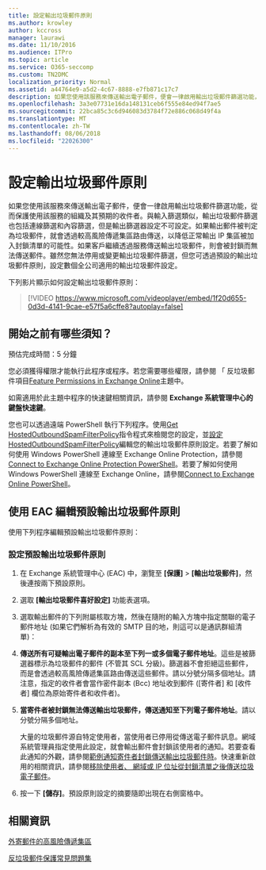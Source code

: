 ```yaml
---
title: 設定輸出垃圾郵件原則
ms.author: krowley
author: kccross
manager: laurawi
ms.date: 11/10/2016
ms.audience: ITPro
ms.topic: article
ms.service: O365-seccomp
ms.custom: TN2DMC
localization_priority: Normal
ms.assetid: a44764e9-a5d2-4c67-8888-e7fb871c17c7
description: 如果您使用該服務來傳送輸出電子郵件，便會一律啟用輸出垃圾郵件篩選功能，從而保護使用該服務的組織及其預期的收件者。
ms.openlocfilehash: 3a3e07731e16da148131ceb6f555e84ed94f7ae5
ms.sourcegitcommit: 22bca85c3c6d946083d3784f72e886c068d49f4a
ms.translationtype: MT
ms.contentlocale: zh-TW
ms.lasthandoff: 08/06/2018
ms.locfileid: "22026300"
---
```

# <a name="configure-the-outbound-spam-policy"></a>設定輸出垃圾郵件原則

如果您使用該服務來傳送輸出電子郵件，便會一律啟用輸出垃圾郵件篩選功能，從而保護使用該服務的組織及其預期的收件者。與輸入篩選類似，輸出垃圾郵件篩選也包括連線篩選和內容篩選，但是輸出篩選器設定不可設定。如果輸出郵件被判定為垃圾郵件，就會透過較高風險傳遞集區路由傳送，以降低正常輸出 IP 集區被加入封鎖清單的可能性。如果客戶繼續透過服務傳送輸出垃圾郵件，則會被封鎖而無法傳送郵件。雖然您無法停用或變更輸出垃圾郵件篩選，但您可透過預設的輸出垃圾郵件原則，設定數個全公司適用的輸出垃圾郵件設定。 
  
下列影片顯示如何設定輸出垃圾郵件原則：
  
> [!VIDEO https://www.microsoft.com/videoplayer/embed/1f20d655-0d3d-4141-9cae-e57f5a6cffe8?autoplay=false]
  
## <a name="what-do-you-need-to-know-before-you-begin"></a>開始之前有哪些須知？
<a name="sectionSection0"> </a>

預估完成時間：5 分鐘
  
您必須獲得權限才能執行此程序或程序。若您需要哪些權限，請參閱 「 反垃圾郵件項目[Feature Permissions in Exchange Online](http://technet.microsoft.com/library/15073ce1-0917-403b-8839-02a2ebc96e16.aspx)主題中。 
  
如需適用於此主題中程序的快速鍵相關資訊，請參閱 **Exchange 系統管理中心的鍵盤快速鍵**。
  
您也可以透過遠端 PowerShell 執行下列程序。使用[Get HostedOutboundSpamFilterPolicy](http://technet.microsoft.com/library/8f15c83c-c10a-4d9d-b135-35321430bdc2.aspx)指令程式來檢閱您的設定，並[設定 HostedOutboundSpamFilterPolicy](http://technet.microsoft.com/library/665d1b04-d4b5-4a0e-811a-4e37096ccbfd.aspx)編輯您的輸出垃圾郵件原則設定。若要了解如何使用 Windows PowerShell 連線至 Exchange Online Protection，請參閱[Connect to Exchange Online Protection PowerShell](https://go.microsoft.com/fwlink/p/?linkid=627290)。若要了解如何使用 Windows PowerShell 連線至 Exchange Online，請參閱[Connect to Exchange Online PowerShell](https://go.microsoft.com/fwlink/p/?linkid=396554)。
  
## <a name="use-the-eac-to-edit-the-default-outbound-spam-policy"></a>使用 EAC 編輯預設輸出垃圾郵件原則
<a name="sectionSection1"> </a>

使用下列程序編輯預設輸出垃圾郵件原則：
  
### <a name="to-configure-the-default-outbound-spam-policy"></a>設定預設輸出垃圾郵件原則

1. 在 Exchange 系統管理中心 (EAC) 中，瀏覽至 **[保護]** \> **[輸出垃圾郵件]**，然後連按兩下預設原則。
    
2. 選取 **[輸出垃圾郵件喜好設定]** 功能表選項。 
    
3. 選取輸出郵件的下列附屬核取方塊，然後在隨附的輸入方塊中指定關聯的電子郵件地址 (如果它們解析為有效的 SMTP 目的地，則這可以是通訊群組清單)：
    
1. **傳送所有可疑輸出電子郵件的副本至下列一或多個電子郵件地址**。這些是被篩選器標示為垃圾郵件的郵件 (不管其 SCL 分級)。篩選器不會拒絕這些郵件，而是會透過較高風險傳遞集區路由傳送這些郵件。請以分號分隔多個地址。請注意，指定的收件者會當作密件副本 (Bcc) 地址收到郵件 ([寄件者] 和 [收件者] 欄位為原始寄件者和收件者)。
    
2. **當寄件者被封鎖無法傳送輸出垃圾郵件，傳送通知至下列電子郵件地址**。請以分號分隔多個地址。
    
    大量的垃圾郵件源自特定使用者，當使用者已停用從傳送電子郵件訊息。網域系統管理員指定使用此設定，就會輸出郵件會封鎖該使用者的通知。若要查看此通知的外觀，請參閱[範例通知寄件者封鎖傳送輸出垃圾郵件時](sample-notification-when-a-sender-is-blocked-sending-outbound-spam.md)。快速重新啟用的相關資訊，請參閱[移除使用者、 網域或 IP 位址從封鎖清單之後傳送垃圾電子郵件](http://technet.microsoft.com/library/712cfcc1-31e8-4e51-8561-b64258a8f1e5.aspx)。
    
4. 按一下 **[儲存]**。預設原則設定的摘要隨即出現在右側窗格中。
    
## <a name="for-more-information"></a>相關資訊
<a name="sectionSection2"> </a>

[外寄郵件的高風險傳遞集區](high-risk-delivery-pool-for-outbound-messages.md)
  
[反垃圾郵件保護常見問題集](anti-spam-protection-faq.md)
  

